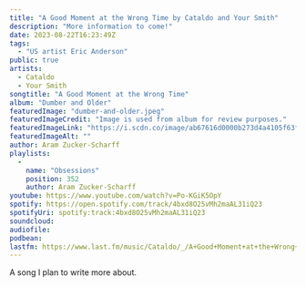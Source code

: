 ```yaml
---
title: "A Good Moment at the Wrong Time by Cataldo and Your Smith"
description: "More information to come!"
date: 2023-08-22T16:23:49Z
tags:
  - "US artist Eric Anderson"
public: true
artists:
  - Cataldo
  - Your Smith
songtitle: "A Good Moment at the Wrong Time"
album: "Dumber and Older"
featuredImage: "dumber-and-older.jpeg"
featuredImageCredit: "Image is used from album for review purposes."
featuredImageLink: "https://i.scdn.co/image/ab67616d0000b273d4a4105f63f2a225e8f356a2"
featuredImageAlt: ""
author: Aram Zucker-Scharff
playlists:
  -
    name: "Obsessions"
    position: 352
    author: Aram Zucker-Scharff
youtube: https://www.youtube.com/watch?v=Po-KGiK5OpY
spotify: https://open.spotify.com/track/4bxd8O25vMh2maAL31iQ23
spotifyUri: spotify:track:4bxd8O25vMh2maAL31iQ23
soundcloud:
audiofile:
podbean:
lastfm: https://www.last.fm/music/Cataldo/_/A+Good+Moment+at+the+Wrong+Time
---
```


A song I plan to write more about.
		